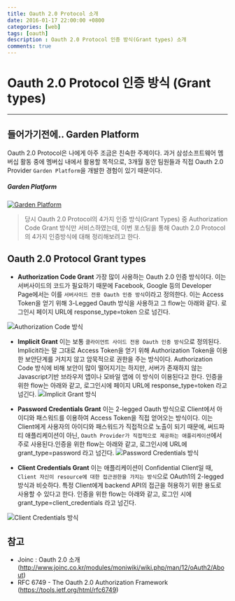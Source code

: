 ```yaml
---
title: Oauth 2.0 Protocol 소개
date: 2016-01-17 22:00:00 +0800
categories: [web]
tags: [oauth]
description : Oauth 2.0 Protocol 인증 방식(Grant types) 소개
comments: true
---
```


# Oauth 2.0 Protocol 인증 방식 (Grant types)
***

## 들어가기전에.. Garden Platform
Oauth 2.0 Protocol은 나에게 아주 조금은 친숙한 주제이다.
과거 삼성소프트웨어 멤버십 활동 중에 멤버십 내에서 활용할 목적으로,
3개월 동안 팀원들과 직접 Oauth 2.0 Provider `Garden Platform`을 개발한 경험이 있기 때문이다.


##### Garden Platform
[![Garden Platform](http://img.youtube.com/vi/o_lbpPGoK3A/0.jpg)](http://www.youtube.com/watch?v=o_lbpPGoK3A)



>당시 Oauth 2.0 Protocol의 4가지 인증 방식(Grant Types) 중 Authorization Code Grant 방식만 서비스하였는데, 이번 포스팅을 통해 Oauth 2.0 Protocol의 4가지 인증방식에 대해 정리해보려고 한다.



## Oauth 2.0 Protocol Grant types

- **Authorization Code Grant**
가장 많이 사용하는 Oauth 2.0 인증 방식이다. 이는 서버사이드의 코드가 필요하기 때문에 Facebook, Google 등의 Developer Page에서는 이를 `서버사이드 전용 Oauth 인증 방식`이라고 정의한다. 이는 Access Token을 얻기 위해 3-Legged Oauth 방식을 사용하고 그 flow는 아래와 같다. 로그인시 페이지 URL에 response_type=token 으로 넘긴다.

![Authorization Code 방식](https://docs.google.com/drawings/d/18RzXwFlLC4DjiLCUHA3XchrNpG8vaQ5z-mMEFgyR9l4/pub?w=575&h=504)


- **Implicit Grant**
이는 보통 `클라이언트 사이드 전용 Oauth 인증 방식`으로 정의된다. Implicit라는 말 그대로 Access Token을 얻기 위해 Authorization Token을 이용한 보안단계를 거치지 않고 암묵적으로 권한을 주는 방식이다. Authorization Code 방식에 비해 보안이 많이 떨어지기는 하지만, 서버가 존재하지 않는 Javascript기반 브라우저 앱이나 모바일 앱에 이 방식이 이용된다고 한다. 인증을 위한 flow는 아래와 같고, 로그인시에 페이지 URL에 response_type=token 라고 넘긴다.
![Implicit Grant 방식](https://docs.google.com/drawings/d/1F7teLDaIsTOG9yJaspeWN7NX0x5ywp-OlnMgNup4ttU/pub?w=574&h=575)

- **Password Credentials Grant**
이는 2-legged Oauth 방식으로 Client에서 아이디와 패스워드를 이용하여 Access Token을 직접 얻어오는 방식이다. 이는 Client에게 사용자의 아이디와 패스워드가 직접적으로 노출이 되기 때문에, 써드파티 애플리케이션이 아닌, `Oauth Provider가 직접적으로 제공하는 애플리케이션`에서 주로 사용된다.인증을 위한 flow는 아래와 같고, 로그인시에 URL에 grant_type=password 라고 넘긴다.
![Password Credentials 방식](https://docs.google.com/drawings/d/14WaiooWaOaq3ek2GtrrNxesmI1ummdgQ_IS0VeOy0dw/pub?w=555&h=302)


- **Client Credentials Grant**
이는 애플리케이션이 Confidential Client일 때, `Client 자신이 resource에 대한 접근권한을 가지는 방식`으로 OAuth1의 2-legged 방식과 비슷하다. 특정 Client에게 backend API의 접근을 허용하기 위한 용도로 사용할 수 있다고 한다. 인증을 위한 flow는 아래와 같고, 로그인 시에 grant_type=client_credentials 라고 넘긴다.

![Client Credentials 방식](https://docs.google.com/drawings/d/15zWTk1EDNe3GjpuoW8UWmpcd41ldYgQbvXqZUVyruyc/pub?w=534&h=114)



## 참고
- Joinc : Oauth 2.0 소개 (http://www.joinc.co.kr/modules/moniwiki/wiki.php/man/12/oAuth2/About)
- RFC 6749 - The Oauth 2.0 Authorization Framework (https://tools.ietf.org/html/rfc6749)

